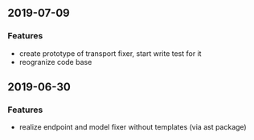 ## 2019-07-09

### Features

* create prototype of transport fixer, start write test for it
* reogranize code base

## 2019-06-30

### Features

* realize endpoint and model fixer without templates (via ast package)